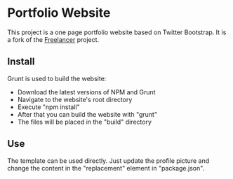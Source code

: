 # Portfolio Website

This project is a one page portfolio website based on Twitter Bootstrap. It is a fork of the [Freelancer](http://startbootstrap.com/template-overviews/freelancer/) project.

## Install

Grunt is used to build the website:
* Download the latest versions of NPM and Grunt
* Navigate to the website's root directory
* Execute "npm install"
* After that you can build the website with "grunt"
* The files will be placed in the "build" directory

## Use

The template can be used directly. Just update the profile picture and change the content in the "replacement" element in "package.json".

